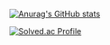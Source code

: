 [![Anurag's GitHub stats](https://github-readme-stats.vercel.app/api?username=Seokhyeon-Park&theme=omni)](https://github.com/anuraghazra/github-readme-stats)

[![Solved.ac Profile](http://mazassumnida.wtf/api/v2/generate_badge?boj=webber2006)](https://solved.ac/webber2006/)

<!--
**Seokhyeon-Park/Seokhyeon-Park** is a ✨ _special_ ✨ repository because its `README.md` (this file) appears on your GitHub profile.

Here are some ideas to get you started:

- 🔭 I’m currently working on ...
- 🌱 I’m currently learning ...
- 👯 I’m looking to collaborate on ...
- 🤔 I’m looking for help with ...
- 💬 Ask me about ...
- 📫 How to reach me: ...
- 😄 Pronouns: ...
- ⚡ Fun fact: ...
-->
